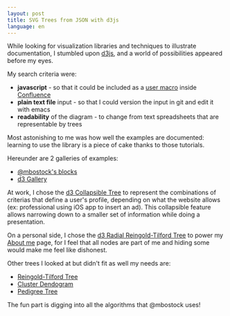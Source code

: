```yaml
---
layout: post
title: SVG Trees from JSON with d3js
language: en
---
```

While looking for visualization libraries and techniques to illustrate documentation, I stumbled upon [d3js](http://www.d3js.org), and a world of possibilities appeared before my eyes.

My search criteria were:

* **javascript** - so that it could be included as a [user macro](https://confluence.atlassian.com/display/DOC/Writing+User+Macros) inside [Confluence](https://confluence.atlassian.com/)
* **plain text file** input - so that I could version the input in git and edit it with emacs
* **readability** of the diagram - to change from text spreadsheets that are representable by trees 

Most astonishing to me was how well the examples are documented: learning to use the library is a piece of cake thanks to those tutorials.

Hereunder are 2 galleries of examples:

* [@mbostock's blocks](http://bl.ocks.org/mbostock)
* [d3 Gallery](https://github.com/mbostock/d3/wiki/Gallery#visual-index)

At work, I chose the [d3 Collapsible Tree](http://bl.ocks.org/mbostock/4339083) to represent the combinations of criterias that define a user's profile, depending on what the website allows (ex: professional using iOS app to insert an ad). This collapsible feature allows narrowing down to a smaller set of information while doing a presentation.

On a personal side, I chose the [d3 Radial Reingold-Tilford Tree](http://bl.ocks.org/mbostock/4063550) to power my [About me](/dev/about_me) page, for I feel that all nodes are part of me and hiding some would make me feel like dishonest.

Other trees I looked at but didn't fit as well my needs are:

* [Reingold-Tilford Tree](http://bl.ocks.org/mbostock/4063550)
* [Cluster Dendogram](http://bl.ocks.org/mbostock/4063570)
* [Pedigree Tree](http://bl.ocks.org/mbostock/2966094)

The fun part is digging into all the algorithms that @mbostock uses!
